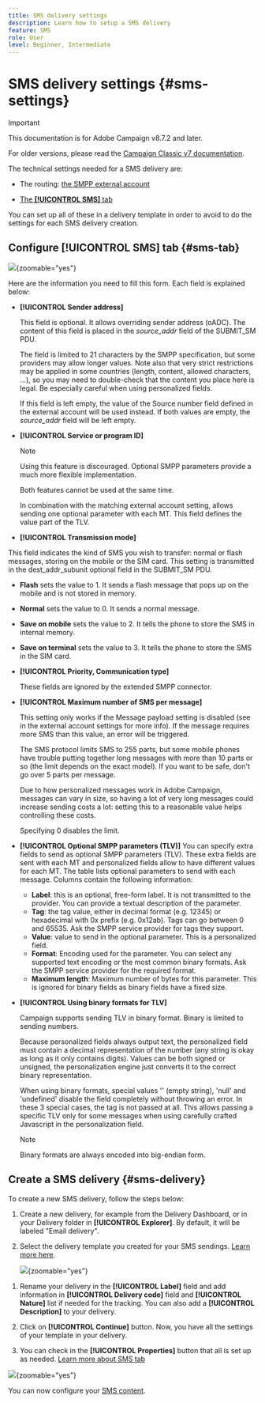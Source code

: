 ```yaml
---
title: SMS delivery settings
description: Learn how to setup a SMS delivery
feature: SMS
role: User
level: Beginner, Intermediate
---
```


# SMS delivery settings {#sms-settings}

>[!IMPORTANT]
>
>This documentation is for Adobe Campaign v8.7.2 and later.
>
>For older versions, please read the [Campaign Classic v7 documentation](https://experienceleague.adobe.com/en/docs/campaign-classic/using/sending-messages/sending-messages-on-mobiles/sms-set-up/sms-set-up).

The technical settings needed for a SMS delivery are:

* The routing: [the SMPP external account](smpp-external-account.md#smpp-connection-settings)

* [The **[!UICONTROL SMS]** tab](#sms-tab)

You can set up all of these in a delivery template in order to avoid to do the settings for each SMS delivery creation.

## Configure **[!UICONTROL SMS]** tab {#sms-tab}

![](assets/send_settings.png){zoomable="yes"}

Here are the information you need to fill this form. Each field is explained below:

* **[!UICONTROL Sender address]**

  This field is optional. It allows overriding sender address (oADC). The content of this field is placed in the *source_addr* field of the SUBMIT_SM PDU.

  The field is limited to 21 characters by the SMPP specification, but some providers may allow longer values. Note also that very strict restrictions may be applied in some countries (length, content, allowed characters, ...), so you may need to double-check that the content you place here is legal. Be especially careful when using personalized fields.

  If this field is left empty, the value of the Source number field defined in the external account will be used instead. If both values are empty, the *source_addr* field will be left empty.

* **[!UICONTROL Service or program ID]**

  >[!NOTE]
  >
  >Using this feature is discouraged. Optional SMPP parameters provide a much more flexible implementation.
  >
  >Both features cannot be used at the same time.

  In combination with the matching external account setting, allows sending one optional parameter with each MT. This field defines the value part of the TLV.

* **[!UICONTROL Transmission mode]**

This field indicates the kind of SMS you wish to transfer: normal or flash messages, storing on the mobile or the SIM card. This setting is transmitted in the dest_addr_subunit optional field in the SUBMIT_SM PDU.

  * **Flash** sets the value to 1. It sends a flash message that pops up on the mobile and is not stored in memory.
  * **Normal** sets the value to 0. It sends a normal message.
  * **Save on mobile** sets the value to 2. It tells the phone to store the SMS in internal memory.
  * **Save on terminal** sets the value to 3. It tells the phone to store the SMS in the SIM card.

* **[!UICONTROL Priority, Communication type]**

  These fields are ignored by the extended SMPP connector.

* **[!UICONTROL Maximum number of SMS per message]**

  This setting only works if the Message payload setting is disabled (see in the external account settings for more info). If the message requires more SMS than this value, an error will be triggered.

  The SMS protocol limits SMS to 255 parts, but some mobile phones have trouble putting together long messages with more than 10 parts or so (the limit depends on the exact model). If you want to be safe, don't go over 5 parts per message.

  Due to how personalized messages work in Adobe Campaign, messages can vary in size, so having a lot of very long messages could increase sending costs a lot: setting this to a reasonable value helps controlling these costs.

  Specifying 0 disables the limit.

* **[!UICONTROL Optional SMPP parameters (TLV)]**
  You can specify extra fields to send as optional SMPP parameters (TLV). These extra fields are sent with each MT and personalized fields allow to have different values for each MT.
  The table lists optional parameters to send with each message. Columns contain the following information:
    * **Label**: this is an optional, free-form label. It is not transmitted to the provider. You can provide a textual description of the parameter.
    * **Tag**: the tag value, either in decimal format (e.g. 12345) or hexadecimal with 0x prefix (e.g. 0x12ab). Tags can go between 0 and 65535. Ask the SMPP service provider for tags they support.
    * **Value**: value to send in the optional parameter. This is a personalized field.
    * **Format**: Encoding used for the parameter. You can select any supported text encoding or the most common binary formats. Ask the SMPP service provider for the required format.
    * **Maximum length**: Maximum number of bytes for this parameter. This is ignored for binary fields as binary fields have a fixed size.

* **[!UICONTROL Using binary formats for TLV]**

  Campaign supports sending TLV in binary format. Binary is limited to sending numbers.

  Because personalized fields always output text, the personalized field must contain a decimal representation of the number (any string is okay as long as it only contains digits). Values can be both signed or unsigned, the personalization engine just converts it to the correct binary representation.

  When using binary formats, special values '' (empty string), 'null' and 'undefined' disable the field completely without throwing an error. In these 3 special cases, the tag is not passed at all. This allows passing a specific TLV only for some messages when using carefully crafted Javascript in the personalization field.

  >[!NOTE]
  >
  >Binary formats are always encoded into big-endian form.

## Create a SMS delivery {#sms-delivery}

To create a new SMS delivery, follow the steps below: 

1. Create a new delivery, for example from the Delivery Dashboard, or in your Delivery folder in **[!UICONTROL Explorer]**.  By default, it will be labeled "Email delivery".

1. Select the delivery template you created for your SMS sendings. [Learn more here](sms-mid-sourcing.md#sms-delivery-template).

    ![](assets/sms_create.png){zoomable="yes"}

<!-- * For standalone instance,  [learn more here](sms-standalone-instance.md#sms-delivery-template).
* For mid-sourcing infrastructure, --> 
  
1. Rename your delivery in the **[!UICONTROL Label]** field and add information in **[!UICONTROL Delivery code]** field and **[!UICONTROL Nature]** list if needed for the tracking. You can also add a **[!UICONTROL Description]** to your delivery.

1. Click on **[!UICONTROL Continue]** button. Now, you have all the settings of your template in your delivery.

1. You can check in the **[!UICONTROL Properties]** button that all is set up as needed. [Learn more about SMS tab](#sms-tab)
  
  ![](assets/sms_settings.png){zoomable="yes"}

  You can now configure your [SMS content](sms-content.md).
